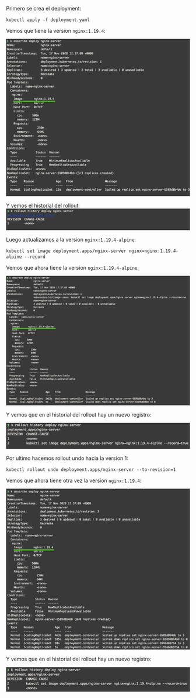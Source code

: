 Primero se crea el deployment:
```shell script
kubectl apply -f deployment.yaml
```
Vemos que tiene la version `nginx:1.19.4`:

![describe-1](describe-1.png)

Y vemos el historial del rollout:
![history-1](history-1.png)

Luego actualizamos a la version `nginx:1.19.4-alpine`:
```shell script
kubectl set image deployment.apps/nginx-server nginx=nginx:1.19.4-alpine --record
```

Vemos que ahora tiene la version `nginx:1.19.4-alpine`:

![describe-1](describe-2.png)

Y vemos que en el historial del rollout hay un nuevo registro:

![history-2](history-2.png)

Por ultimo hacemos rollout undo hacia la version 1:

```shell script
kubectl rollout undo deployment.apps/nginx-server --to-revision=1
```

Vemos que ahora tiene otra vez la version `nginx:1.19.4`:

![describe-3](describe-3.png)

Y vemos que en el historial del rollout hay un nuevo registro:

![history-3](history-3.png)